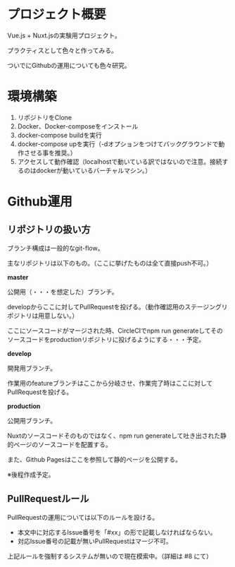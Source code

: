 # プロジェクト概要
Vue.js + Nuxt.jsの実験用プロジェクト。

プラクティスとして色々と作ってみる。

ついでにGithubの運用についても色々研究。

# 環境構築
1. リポジトリをClone
1. Docker、Docker-composeをインストール
1. docker-compose buildを実行
1. docker-compose upを実行（-dオプションをつけてバックグラウンドで動作させる事を推奨。）
1. アクセスして動作確認（localhostで動いている訳ではないので注意。接続するのはdockerが動いているバーチャルマシン。）

# Github運用
## リポジトリの扱い方
ブランチ構成は一般的なgit-flow。

主なリポジトリは以下のもの。（ここに挙げたものは全て直接push不可。）

**master**

公開用（・・・を想定した）ブランチ。

developからここに対してPullRequestを投げる。（動作確認用のステージングリポジトリは用意しない。）

ここにソースコードがマージされた時、CircleCIでnpm run generateしてそのソースコードをproductionリポジトリに投げるようにする・・・予定。


**develop** 

開発用ブランチ。

作業用のfeatureブランチはここから分岐させ、作業完了時はここに対してPullRequestを投げる。


**production**

公開用ブランチ。

Nuxtのソースコードそのものではなく、npm run generateして吐き出された静的ページのソースコードを配置する。

また、Github Pagesはここを参照して静的ページを公開する。

※後程作成予定。
 

## PullRequestルール
PullRequestの運用については以下のルールを設ける。

- 本文中に対応するIssue番号を「#xx」の形で記載しなければならない。
- 対応Issue番号の記載が無いPullRequestはマージ不可。
 
上記ルールを強制するシステムが無いので現在模索中。（詳細は #8 にて）

